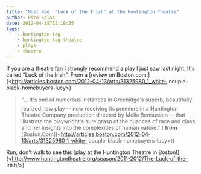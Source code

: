 ```yaml
---
title: "Must See: “Luck of the Irish” at the Huntington Theatre"
author: Pito Salas
date: 2012-04-18T13:19:55
tags:
    - huntington-tag
    - huntington-tag-theatre
    - plays
    - theatre
---
```




If you are a theatre fan I strongly recommend a play I just saw last night.
It's called "Luck of the Irish". From a [review on
Boston.com:](<http://articles.boston.com/2012-04-13/arts/31325980_1_white-
couple-black-homebuyers-lucy>)

> "… It's one of numerous instances in Greenidge's superb, beautifully
> realized new play -- now receiving its premiere in a Huntington Theatre
> Company production directed by Melia Bensussen -- that illustrate the
> playwright's sure grasp of the nuances of race and class and her insights
> into the complexities of human nature." ( **from**
> [Boston.Com](<http://articles.boston.com/2012-04-13/arts/31325980_1_white-
> couple-black-homebuyers-lucy>))

Run, don't walk to see this [play at the Huntington Theatre in
Boston!](<http://www.huntingtontheatre.org/season/2011-2012/The-Luck-of-the-
Irish/>)


